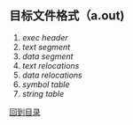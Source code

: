 ## 目标文件格式（a.out)
1. *exec header* 
2. *text segment*
3. *data segment*
4. *text relocations*
5. *data relocations*
6. *symbol table*
7. *string table*

[回到目录](index.md)